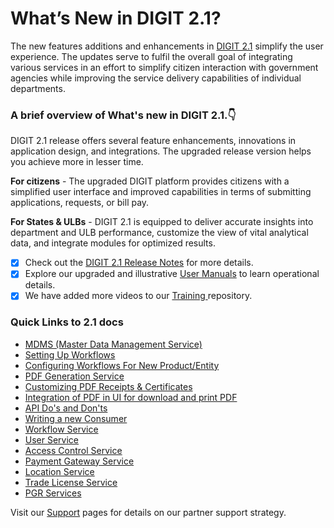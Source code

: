 # What’s New in DIGIT 2.1?

The new features additions and enhancements in [DIGIT 2.1](modules-features/release-notes/) simplify the user experience. The updates serve to fulfil the overall goal of integrating various services in an effort to simplify citizen interaction with government agencies while improving the service delivery capabilities of individual departments. 

### A brief overview of What's new in DIGIT 2.1.👇 

DIGIT 2.1 release offers several feature enhancements, innovations in application design, and integrations. The upgraded release version helps you achieve more in lesser time.

**For citizens** - The upgraded DIGIT platform provides citizens with a simplified user interface and improved capabilities in terms of submitting applications, requests, or bill pay.

**For States & ULBs** - DIGIT 2.1 is equipped to deliver accurate insights into department and ULB performance, customize the view of vital analytical data, and integrate modules for optimized results.

* [x] Check out the [DIGIT 2.1 Release Notes](modules-features/release-notes/) for more details.
* [x] Explore our upgraded and illustrative [User Manuals](modules-features/user-guides/) to learn operational details.
* [x] We have added more videos to our [Training ](training-and-demo/)repository.

### Quick Links to 2.1 docs

* [MDMS \(Master Data Management Service\)](modules-features/technical-documentation/core-service/mdms-master-data-management-service.md)
* [Setting Up Workflows](install-digit/configuring-workflows/setting-up-workflow.md)
* [Configuring Workflows For New Product/Entity](install-digit/configuring-workflows/configuring-workflow-for-an-entity.md)
* [PDF Generation Service](modules-features/technical-documentation/core-service/pdf-generation-service.md)
* [Customizing PDF Receipts & Certificates](install-digit/configuring-digit-services/customizing-pdf-notices-and-certificates/customizing-pdf-receipts-and-certificates.md)
* [Integration of PDF in UI for download and print PDF](install-digit/configuring-digit-services/customizing-pdf-notices-and-certificates/integration-of-pdf-in-ui-for-download-and-print-pdf.md)
* [API Do's and Don'ts](customizing-digit/digit-customization/api-dos-and-donts.md)
* [Writing a new Consumer](customizing-digit/digit-customization/writing-a-new-customer.md)
* [Workflow Service](modules-features/technical-documentation/core-service/workflow-service.md)
* [User Service](modules-features/technical-documentation/core-service/user-service.md)
* [Access Control Service](modules-features/technical-documentation/core-service/access-control-service.md)
* [Payment Gateway Service](modules-features/technical-documentation/core-service/payment-gateway-service.md)
* [Location Service](modules-features/technical-documentation/core-service/location-service.md)
* [Trade License Service](modules-features/technical-documentation/municipal-service/trade-license-service.md)
* [PGR Services ](modules-features/technical-documentation/municipal-service/pgr-services.md)

Visit our [Support](digit-support/) pages for details on our partner support strategy.







  


